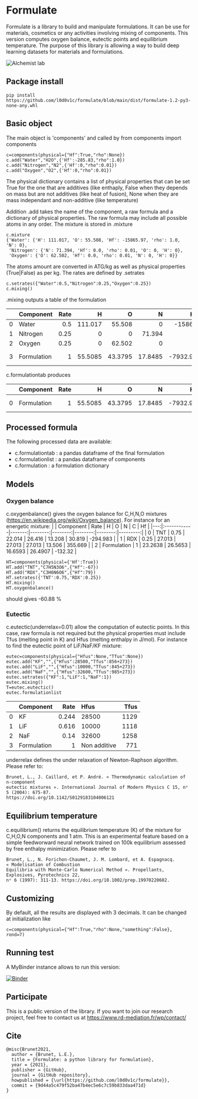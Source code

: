 # Formulate

Formulate is a library to build and manipulate formulations. It can be use for materials, cosmetics or any activities
involving mixing of components. This version computes oxygen balance, eutectic points and equilibrium temperature.
The purpose of this library is allowing a way to build deep learning datasets for materials and formulations.

![Alchemist lab](https://upload.wikimedia.org/wikipedia/commons/thumb/7/76/Amphitheatrum_sapientiae_aeternae_-_Alchemist%27s_Laboratory.png/471px-Amphitheatrum_sapientiae_aeternae_-_Alchemist%27s_Laboratory.png "Alchemist lab.de Vries")

## Package install
```
pip install https://github.com/l0d0v1c/formulate/blob/main/dist/formulate-1.2-py3-none-any.whl
```

## Basic object

The main object is 'components' and called by from components import components 
```
c=components(physical={"Hf":True,"rho":None}) 
c.add("Water","H2O",{'Hf':-285.83,"rho":1.0}) 
c.add("Nitrogen","N2",{'Hf':0,"rho":0.01}) 
c.add("Oxygen","O2",{'Hf':0,"rho":0.01})
```

The physical dictionary contains a list of physical properties that can be set True for the one that are additives (like enthaply, False when they depends on mass but are not additives (like heat of fusion), None when they are mass independant and non-additive (like temperature)

Addition .add takes the name of the component, a raw formula and a dictionary of physical properties. The raw formula may include all possible atoms in any order. The mixture is stored in .mixture
```
c.mixture
{'Water': {'H': 111.017, 'O': 55.508, 'Hf': -15865.97, 'rho': 1.0, 'N': 0},
 'Nitrogen': {'N': 71.394, 'Hf': 0.0, 'rho': 0.01, 'O': 0, 'H': 0},
 'Oxygen': {'O': 62.502, 'Hf': 0.0, 'rho': 0.01, 'N': 0, 'H': 0}}
 ```

 The atoms amount are converted in ATG/kg as well as physical properties (True|False) as per kg.
 The rates are defined by .setrates
 ```
 c.setrates({"Water":0.5,"Nitrogen":0.25,"Oxygen":0.25})
 c.mixing()
 ```
 .mixing outputs a table of the formulation

|    | Component   |   Rate |        H |       O |       N |        Hf | rho          |
|---:|:------------|-------:|---------:|--------:|--------:|----------:|:-------------|
|  0 | Water       |   0.5  | 111.017  | 55.508  |  0      | -15866    | 1.0          |
|  1 | Nitrogen    |   0.25 |   0      |  0      | 71.394  |      0    | 0.01         |
|  2 | Oxygen      |   0.25 |   0      | 62.502  |  0      |      0    | 0.01         |
|  3 | Formulation |   1    |  55.5085 | 43.3795 | 17.8485 |  -7932.98 | Non additive |

c.formulationtab produces

 |    | Component   |   Rate |       H |       O |       N |       Hf | rho          |
 |---:|:------------|-------:|--------:|--------:|--------:|---------:|:-------------|
 |  0 | Formulation |      1 | 55.5085 | 43.3795 | 17.8485 | -7932.98 | Non additive |'

 ## Processed formula

 The following processed data are available:
 * c.formulationtab : a pandas dataframe of the final formulation
 * c.formulationlist : a pandas dataframe of components
 * c.formulation : a formulation dictionary

 ## Models

 ### Oxygen balance 
 c.oxygenbalance() gives the oxygen balance for C,H,N,O mixtures (https://en.wikipedia.org/wiki/Oxygen_balance). For instance for an energetic mixture:
 |    | Component   |   Rate |       H |       O |       N |       C |       Hf |
 |---:|:------------|-------:|--------:|--------:|--------:|--------:|---------:|
 |  0 | TNT         |   0.75 | 22.014  | 26.416  | 13.208  | 30.819  | -294.983 |
 |  1 | RDX         |   0.25 | 27.013  | 27.013  | 27.013  | 13.506  |  355.669 |
 |  2 | Formulation |   1    | 23.2638 | 26.5653 | 16.6593 | 26.4907 | -132.32  |

 ```
HT=components(physical={'Hf':True})
HT.add("TNT","C7H5N3O6",{"Hf":-67})
HT.add("RDX","C3H6N6O6",{"Hf":79})
HT.setrates({'TNT':0.75,'RDX':0.25})
HT.mixing()
HT.oxygenbalance()
 ```
should gives -60.88 %

 ### Eutectic
c.eutectic(underrelax=0.01) allow the computation of eutectic points. In this case, raw formula is not required but the physical properties must include Tfus (melting point in K) and Hfus (melting enthalpy in J/mol). For instance to find the eutectic point of LiF/NaF/KF mixture:
```
eutec=components(physical={"Hfus":None,"Tfus":None})
eutec.add("KF","",{"Hfus":28500,"Tfus":856+273})
eutec.add("LiF","",{"Hfus":10000,"Tfus":845+273})
eutec.add("NaF","",{"Hfus":32600,"Tfus":985+273})
eutec.setrates({"KF":1,"LiF":1,"NaF":1})
eutec.mixing()
T=eutec.eutectic()
eutec.formulationlist
```
|    | Component   |   Rate | Hfus         |   Tfus |
|---:|:------------|-------:|:-------------|-------:|
|  0 | KF          |  0.244 | 28500        |   1129 |
|  1 | LiF         |  0.616 | 10000        |   1118 |
|  2 | NaF         |  0.14  | 32600        |   1258 |
|  3 | Formulation |  1     | Non additive |    771 |


underrelax defines the under relaxation of Newton-Raphson algorithm. Please refer to:
```
Brunet, L., J. Caillard, et P. André. « Thermodynamic calculation of n-component 
eutectic mixtures ». International Journal of Modern Physics C 15, nᵒ 5 (2004): 675‑87. 
https://doi.org/10.1142/S0129183104006121
```

## Equilibrium temperature
c.equilibrium() returns the equilibrium temperature (K) of the mixture for C,H,O,N components and 1 atm. This is an experimental feature based on a simple feedworward neural network trained on 100k equilibrium assessed by free enthalpy minimization. Please refer to
```
Brunet, L., N. Forichon‐Chaumet, J. M. Lombard, et A. Espagnacq. « Modelisation of Combustion
Equilibria with Monte-Carlo Numerical Method ». Propellants, Explosives, Pyrotechnics 22,
nᵒ 6 (1997): 311‑13. https://doi.org/10.1002/prep.19970220602.
```

## Customizing

By default, all the results are displayed with 3 decimals. It can be changed at initialization like
```
c=components(physical={"Hf":True,"rho":None,"something":False}, rond=7) 

```

## Running test

A MyBinder instance allows to run this version:

[![Binder](https://mybinder.org/badge_logo.svg)](https://mybinder.org/v2/gh/l0d0v1c/formulate/HEAD?filepath=%2Ftests%2Ftests.ipynb)

## Participate

This is a public version of the library. If you want to join our research project, feel free to contact us at https://www.rd-mediation.fr/wp/contact/


## Cite
```
@misc{Brunet2021,
  author = {Brunet, L.E.},
  title = {Formulate: a python library for formulation},
  year = {2021},
  publisher = {GitHub},
  journal = {GitHub repository},
  howpublished = {\url{https://github.com/l0d0v1c/formulate}},
  commit = {9d44a5c479f52ba47b4ec5e6c7c59b833daa471d}
}
```


